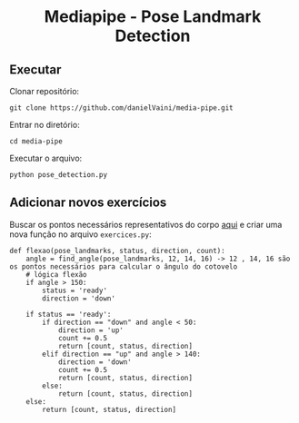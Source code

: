 <h1 align="center"> Mediapipe - Pose Landmark Detection </h1>

## Executar

Clonar repositório:
```
git clone https://github.com/danielVaini/media-pipe.git
```

Entrar no diretório:

```
cd media-pipe
```

Executar o arquivo:
```
python pose_detection.py
```

## Adicionar novos exercícios

Buscar os pontos necessários representativos do corpo [aqui](https://developers.google.com/mediapipe/solutions/vision/pose_landmarker) e criar uma nova função no arquivo `exercices.py`:

```
def flexao(pose_landmarks, status, direction, count):
    angle = find_angle(pose_landmarks, 12, 14, 16) -> 12 , 14, 16 são os pontos necessários para calcular o ângulo do cotovelo
    # lógica flexão
    if angle > 150:
        status = 'ready'
        direction = 'down'
    
    if status == 'ready':
        if direction == "down" and angle < 50:
            direction = 'up'
            count += 0.5
            return [count, status, direction]
        elif direction == "up" and angle > 140:
            direction = 'down'
            count += 0.5
            return [count, status, direction]
        else:
            return [count, status, direction]
    else:
        return [count, status, direction]
```

